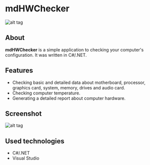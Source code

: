 # mdHWChecker

![alt tag](http://dultzdev.com/images/mdhwc_icon.png)

## About	

**mdHWChecker** is a simple application to checking your computer's configuration. It was written in C#/.NET. 

## Features

- Checking basic and detailed data about motherboard, processor, graphics card, system, memory, drives and audio card.
- Checking computer temperature.
- Generating a detailed report about computer hardware.

## Screenshot

![alt tag](http://dultzdev.com/images/mdhwc_screenshot.png)

## Used technologies

- C#/.NET
- Visual Studio

